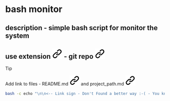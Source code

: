# bash monitor

## description - simple bash script for monitor the system

## use extension [![alt text][1]](https://github.com/koalaman/shellcheck) - git repo [![alt text][1]](https://github.com/koalaman/shellcheck)
<!-- keep the format -->
>[!TIP]
>Add link to files - README.md [![alt text][1]](./README.md) and project_path.md [![alt text][1]](./project_path.md)
><!-- -->
>```bash <!-- markdownlint-disable-line code-block-style -->
> bash -c echo "\n\n<-- Link sign - Don't Found a better way :-( - You know a better method? - send me a email --> \n\n[1]: ./img/link_symbol.svg"  >> ./README.md
>```
<!--keep the format -->
<!-- keep the format -->
<!-- make folder and download the link sign vai curl -->
<!-- mkdir -p img && curl --create-dirs --output-dir img -O  "https://raw.githubusercontent.com/MathiasStadler/link_symbol_svg/refs/heads/main/link_symbol.svg"-->
<!-- Link sign - Don't Found a better way :-( - You know a better method? - send me a email -->
[1]: ./img/link_symbol.svg
<!-- keep the format -->